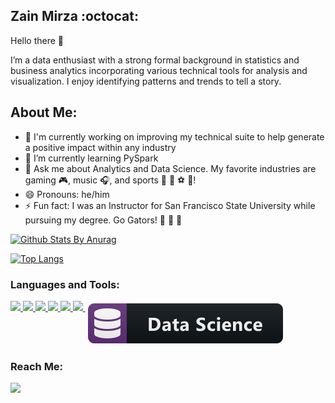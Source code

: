## Zain Mirza :octocat:

Hello there 👋

I’m a data enthusiast with a strong formal background in statistics and business analytics incorporating various technical tools for analysis and visualization. I enjoy identifying patterns and trends to tell a story. 

## About Me: 

- 🔭 I'm currently working on improving my technical suite to help generate a positive impact within any industry
- 🌱 I’m currently learning PySpark
- 💬 Ask me about Analytics and Data Science. My favorite industries are gaming 🎮, music 🎧, and sports 🏀 🏈 ⚽️ 🎾!
- 😄 Pronouns: he/him
- ⚡ Fun fact: I was an Instructor for San Francisco State University while pursuing my degree. Go Gators! 🐊 💜 💛

[![Github Stats By Anurag](https://github-readme-stats.vercel.app/api?username=zainmirza24&show_icons=true&hide_rank=true&title&theme=cobalt)](https://github.com/zainmirza24/github-readme-stats)

[![Top Langs](https://github-readme-stats.vercel.app/api/top-langs/?username=zainmirza24&layout=donut)](https://github.com/zainmirza24/github-readme-stats)

### Languages and Tools:
<!-- For more icons please follow  https://github.com/MikeCodesDotNET/ColoredBadges -->
<p align="left">
 <a href="#">
    <img src="https://img.shields.io/badge/Python-FFD43B?style=for-the-badge&logo=python&logoColor=blue">
  </a>
 <a href="#">
    <img src="https://img.shields.io/badge/R-276DC3?style=for-the-badge&logo=r&logoColor=white">
  </a>
<a href="#">
    <img src="https://img.shields.io/badge/PostgreSQL-316192?style=for-the-badge&logo=postgresql&logoColor=white">
  </a>
<a href="#">
    <img src="https://img.shields.io/badge/MySQL-005C84?style=for-the-badge&logo=mysql&logoColor=white">
   </a> 
 <a href="#">
    <img src="https://img.shields.io/badge/Tableau-E97627?style=for-the-badge&logo=Tableau&logoColor=white">
  </a>
<a href="#">
    <img src="https://img.shields.io/badge/-LeetCode-FFA116?style=for-the-badge&logo=LeetCode&logoColor=black">
  </a>
<a href="#">
    <img src="https://raw.githubusercontent.com/8bithemant/8bithemant/master/svg/dev/misc/datascience.svg" alt="datascience" style="vertical-align:top; margin:4px">
  </a>

 
</p>

### Reach Me:
<p align="left">

  <a href="https://www.linkedin.com/in/zainmirza24">
    <img src="https://img.shields.io/badge/LinkedIn-0077B5?style=for-the-badge&logo=linkedin&logoColor=white">
  </a>
  

<!--
**zainmirza24/zainmirza24** is a ✨ _special_ ✨ repository because its `README.md` (this file) appears on your GitHub profile.

Here are some ideas to get you started:

- 🔭 I’m currently working on ...
- 🌱 I’m currently learning ...
- 👯 I’m looking to collaborate on ...
- 🤔 I’m looking for help with ...
- 💬 Ask me about ...
- 📫 How to reach me: ...
- 😄 Pronouns: ...
- ⚡ Fun fact: ...
-->
